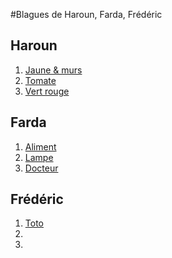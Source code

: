 #Blagues de Haroun, Farda, Frédéric
## Haroun
1. [Jaune &  murs](https://github.com/fredericDuarte/formation_git_repo/blob/edit_readme/src/blague_haroun_1.md)
2. [Tomate](https://github.com/fredericDuarte/formation_git_repo/blob/edit_readme/src/blague_haroun_2.md)
3. [Vert rouge](https://github.com/fredericDuarte/formation_git_repo/blob/edit_readme/src/blague_haroun_3.md)

## Farda
1. [Aliment](https://github.com/fredericDuarte/formation_git_repo/blob/blagueF/src/blague1.md)
2. [Lampe](https://github.com/fredericDuarte/formation_git_repo/blob/blagueF/src/blague2.md)
3. [Docteur](https://github.com/fredericDuarte/formation_git_repo/blob/blagueF/src/blague3.md)

## Frédéric
1. [Toto](https://github.com/fredericDuarte/formation_git_repo/blob/formatage/src/blague_fred_1.md)
2. 
3. 